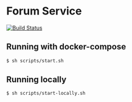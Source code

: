 # Forum Service
[![Build Status](https://travis-ci.org/leonmaia/forum.svg?branch=master)](https://travis-ci.org/leonmaia/forum)

## Running with docker-compose
```bash
$ sh scripts/start.sh
```

## Running locally
```bash
$ sh scripts/start-locally.sh
```
